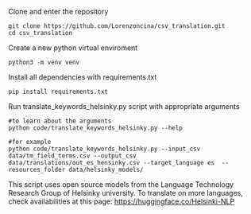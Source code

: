 Clone and enter the repository
```
git clone https://github.com/Lorenzoncina/csv_translation.git
cd csv_translation
```

Create a new python virtual enviroment

```
python3 -m venv venv
```

Install all dependencies with requirements.txt
```
pip install requirements.txt
```

Run translate_keywords_helsinky.py script with appropriate arguments
```
#to learn about the arguments
python code/translate_keywords_helsinky.py --help

#for example
python code/translate_keywords_helsinky.py --input_csv data/tm_field_terms.csv --output_csv data/translations/out_es_hensinky.csv --target_language es  --resources_folder data/helsinky_models/
```

This script uses open source models from the Language Technology Research Group of Helsinky university. 
To translate on more languages, check availabilities at this page: https://huggingface.co/Helsinki-NLP
